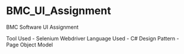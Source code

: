 # BMC_UI_Assignment
BMC Software UI Assignment

Tool Used - Selenium Webdriver
Language Used - C#
Design Pattern - Page Object Model
